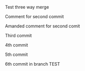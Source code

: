 Test three way merge

Comment for second commit

Amanded comment for second comit

Third commit

4th commit

5th commit

6th commit in branch TEST